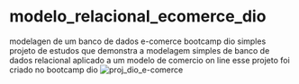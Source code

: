 # modelo_relacional_ecomerce_dio
modelagen de um banco de dados e-comerce bootcamp dio
simples projeto de estudos que demonstra a modelagem simples
de banco de dados relacional aplicado a um modelo de comercio on line
esse projeto foi criado no bootcamp dio 
![proj_dio_e-comerce](https://user-images.githubusercontent.com/89050810/189544726-1ace6cab-de18-4bb1-a778-ae63e83108ec.png)
